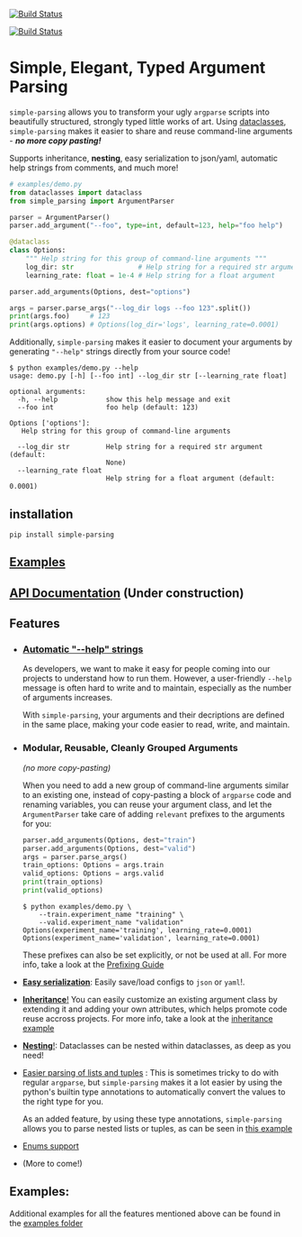 [![Build Status](https://travis-ci.org/lebrice/SimpleParsing.svg?branch=master)](https://travis-ci.org/lebrice/SimpleParsing)

[![Build Status](https://travis-ci.org/lebrice/SimpleParsing.svg?branch=master)](https://travis-ci.org/lebrice/SimpleParsing)

# Simple, Elegant, Typed Argument Parsing <!-- omit in toc -->

`simple-parsing` allows you to transform your ugly `argparse` scripts into beautifully structured, strongly typed little works of art.
Using [dataclasses](https://docs.python.org/3.7/library/dataclasses.html), `simple-parsing` makes it easier to share and reuse command-line arguments - ***no more copy pasting!***

Supports inheritance, **nesting**, easy serialization to json/yaml, automatic help strings from comments, and much more!

```python
# examples/demo.py
from dataclasses import dataclass
from simple_parsing import ArgumentParser

parser = ArgumentParser()
parser.add_argument("--foo", type=int, default=123, help="foo help")

@dataclass
class Options:
    """ Help string for this group of command-line arguments """
    log_dir: str                # Help string for a required str argument    
    learning_rate: float = 1e-4 # Help string for a float argument

parser.add_arguments(Options, dest="options")

args = parser.parse_args("--log_dir logs --foo 123".split())
print(args.foo)     # 123
print(args.options) # Options(log_dir='logs', learning_rate=0.0001)
```

Additionally, `simple-parsing` makes it easier to document your arguments by generating `"--help"` strings directly from your source code!

```console
$ python examples/demo.py --help
usage: demo.py [-h] [--foo int] --log_dir str [--learning_rate float]

optional arguments:
  -h, --help            show this help message and exit
  --foo int             foo help (default: 123)

Options ['options']:
   Help string for this group of command-line arguments 

  --log_dir str         Help string for a required str argument (default:
                        None)
  --learning_rate float
                        Help string for a float argument (default: 0.0001)
```

## installation

`pip install simple-parsing`

## [Examples](https://github.com/lebrice/SimpleParsing/tree/master/examples/README.md)

## [API Documentation](https://github.com/lebrice/SimpleParsing/tree/master/docs/README.md) (Under construction)

## Features 
- ### [Automatic "--help" strings](https://github.com/lebrice/SimpleParsing/tree/master/examples/docstrings/README.md)

    As developers, we want to make it easy for people coming into our projects to understand how to run them. However, a user-friendly `--help` message is often hard to write and to maintain, especially as the number of arguments increases.

    With `simple-parsing`, your arguments and their decriptions are defined in the same place, making your code easier to read, write, and maintain.

- ### Modular, Reusable, Cleanly Grouped Arguments
    
    *(no more copy-pasting)*
        
    When you need to add a new group of command-line arguments similar to an existing one, instead of copy-pasting a block of `argparse` code and renaming variables, you can reuse your argument class, and let the `ArgumentParser` take care of adding `relevant` prefixes to the arguments for you:

    ```python
    parser.add_arguments(Options, dest="train")
    parser.add_arguments(Options, dest="valid")
    args = parser.parse_args()
    train_options: Options = args.train
    valid_options: Options = args.valid
    print(train_options)
    print(valid_options)
    ```
    ```console
    $ python examples/demo.py \
        --train.experiment_name "training" \
        --valid.experiment_name "validation"
    Options(experiment_name='training', learning_rate=0.0001)
    Options(experiment_name='validation', learning_rate=0.0001)
    ```
        
    These prefixes can also be set explicitly, or not be used at all. For more info, take a look at the [Prefixing Guide](https://github.com/lebrice/SimpleParsing/tree/master/examples/prefixing/README.md)

- [**Easy serialization**](https://github.com/lebrice/SimpleParsing/tree/master/examples/serialization/README.md): Easily save/load configs to `json` or `yaml`!. 
- [**Inheritance**!](https://github.com/lebrice/SimpleParsing/tree/master/examples/inheritance/README.md)
You can easily customize an existing argument class by extending it and adding your own attributes, which helps promote code reuse accross projects. For more info, take a look at the [inheritance example](https://github.com/lebrice/SimpleParsing/tree/master/examples/inheritance_example.py)

- [**Nesting**!](https://github.com/lebrice/SimpleParsing/tree/master/examples/nesting/README.md): Dataclasses can be nested within dataclasses, as deep as you need!
- [Easier parsing of lists and tuples](https://github.com/lebrice/SimpleParsing/tree/master/examples/container_types/README.md) : This is sometimes tricky to do with regular `argparse`, but `simple-parsing` makes it a lot easier by using the python's builtin type annotations to automatically convert the values to the right type for you.

    As an added feature, by using these type annotations, `simple-parsing` allows you to parse nested lists or tuples, as can be seen in [this example](https://github.com/lebrice/SimpleParsing/tree/master/examples/merging/README.md)

- [Enums support](https://github.com/lebrice/SimpleParsing/tree/master/examples/enums/README.md)

- (More to come!)


## Examples:
Additional examples for all the features mentioned above can be found in the [examples folder](https://github.com/lebrice/SimpleParsing/tree/master/examples/README.md)

